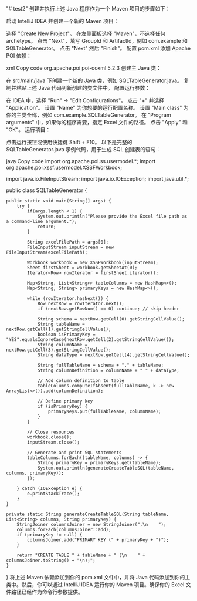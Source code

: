 "# test2" 
创建并执行上述 Java 程序作为一个 Maven 项目的步骤如下：

启动 IntelliJ IDEA 并创建一个新的 Maven 项目：

选择 "Create New Project"。
在左侧面板选择 "Maven"，不选择任何 archetype。
点击 "Next"，填写 GroupId 和 ArtifactId，例如 com.example 和 SQLTableGenerator。
点击 "Next" 然后 "Finish"。
配置 pom.xml 添加 Apache POI 依赖：

xml
Copy code
<dependencies>
    <!-- Apache POI dependency for Excel file operations -->
    <dependency>
        <groupId>org.apache.poi</groupId>
        <artifactId>poi-ooxml</artifactId>
        <version>5.2.3</version> <!-- Use the latest version available -->
    </dependency>
</dependencies>
创建主 Java 类：

在 src/main/java 下创建一个新的 Java 类，例如 SQLTableGenerator.java。
复制并粘贴上述 Java 代码到新创建的类文件中。
配置运行参数：

在 IDEA 中，选择 "Run" -> "Edit Configurations"。
点击 "+" 并选择 "Application"。
设置 "Name" 为你想要的运行配置名称。
设置 "Main class" 为你的主类全称，例如 com.example.SQLTableGenerator。
在 "Program arguments" 中，如果你的程序需要，指定 Excel 文件的路径。
点击 "Apply" 和 "OK"。
运行项目：

点击运行按钮或使用快捷键 Shift + F10。
以下是完整的 SQLTableGenerator.java 示例代码，用于生成 SQL 创建表的语句：

java
Copy code
import org.apache.poi.ss.usermodel.*;
import org.apache.poi.xssf.usermodel.XSSFWorkbook;

import java.io.FileInputStream;
import java.io.IOException;
import java.util.*;

public class SQLTableGenerator {

    public static void main(String[] args) {
        try {
            if(args.length < 1) {
                System.out.println("Please provide the Excel file path as a command-line argument.");
                return;
            }

            String excelFilePath = args[0];
            FileInputStream inputStream = new FileInputStream(excelFilePath);

            Workbook workbook = new XSSFWorkbook(inputStream);
            Sheet firstSheet = workbook.getSheetAt(0);
            Iterator<Row> rowIterator = firstSheet.iterator();

            Map<String, List<String>> tableColumns = new HashMap<>();
            Map<String, String> primaryKeys = new HashMap<>();

            while (rowIterator.hasNext()) {
                Row nextRow = rowIterator.next();
                if (nextRow.getRowNum() == 0) continue; // skip header

                String schema = nextRow.getCell(0).getStringCellValue();
                String tableName = nextRow.getCell(1).getStringCellValue();
                boolean isPrimaryKey = "YES".equalsIgnoreCase(nextRow.getCell(2).getStringCellValue());
                String columnName = nextRow.getCell(3).getStringCellValue();
                String dataType = nextRow.getCell(4).getStringCellValue();

                String fullTableName = schema + "." + tableName;
                String columnDefinition = columnName + " " + dataType;

                // Add column definition to table
                tableColumns.computeIfAbsent(fullTableName, k -> new ArrayList<>()).add(columnDefinition);

                // Define primary key
                if (isPrimaryKey) {
                    primaryKeys.put(fullTableName, columnName);
                }
            }

            // Close resources
            workbook.close();
            inputStream.close();

            // Generate and print SQL statements
            tableColumns.forEach((tableName, columns) -> {
                String primaryKey = primaryKeys.get(tableName);
                System.out.println(generateCreateTableSQL(tableName, columns, primaryKey));
            });

        } catch (IOException e) {
            e.printStackTrace();
        }
    }

    private static String generateCreateTableSQL(String tableName, List<String> columns, String primaryKey) {
        StringJoiner columnsJoiner = new StringJoiner(",\n    ");
        columns.forEach(columnsJoiner::add);
        if (primaryKey != null) {
            columnsJoiner.add("PRIMARY KEY (" + primaryKey + ")");
        }

        return "CREATE TABLE " + tableName + " (\n    " + columnsJoiner.toString() + "\n);";
    }
}
将上述 Maven 依赖添加到你的 pom.xml 文件中，并将 Java 代码添加到你的主类中。然后，你可以通过 IntelliJ IDEA 运行你的 Maven 项目。确保你的 Excel 文件路径已经作为命令行参数提供。
